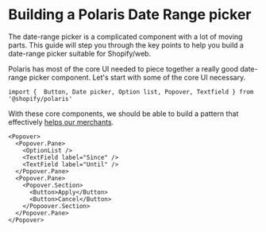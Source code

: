 # Building a Polaris Date Range picker

The date-range picker is a complicated component with a lot of moving parts.
This guide will step you through the key points to help you build a date-range picker suitable for Shopify/web.

Polaris has most of the core UI needed to piece together a really good date-range picker component.
Let's start with some of the core UI necessary.

```tsx
import {  Button, Date picker, Option list, Popover, Textfield } from '@shopify/polaris'
```

With these core components, we should be able to build a pattern that effectively [helps our merchants](/date-range/principles).

```tsx
<Popover>
  <Popover.Pane>
    <OptionList />
    <TextField label="Since" />
    <TextField label="Until" />
  </Popover.Pane>
  <Popover.Pane>
    <Popover.Section>
      <Button>Apply</Button>
      <Button>Cancel</Button>
    </Popoover.Section>
  </Popover.Pane>
</Popover>
```
